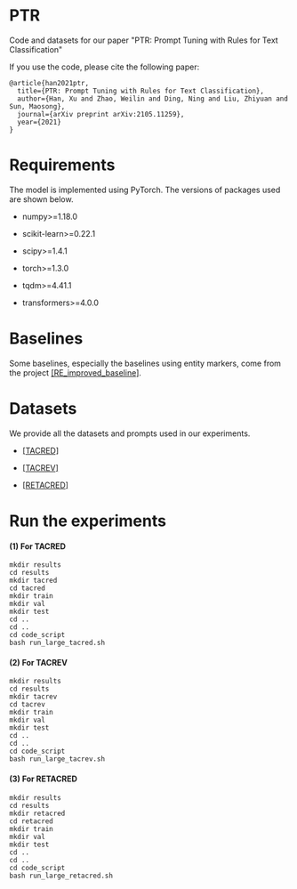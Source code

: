 # PTR


Code and datasets for our paper "PTR: Prompt Tuning with Rules for Text Classification"

If you use the code, please cite the following paper:

```
@article{han2021ptr,
  title={PTR: Prompt Tuning with Rules for Text Classification},
  author={Han, Xu and Zhao, Weilin and Ding, Ning and Liu, Zhiyuan and Sun, Maosong},
  journal={arXiv preprint arXiv:2105.11259},
  year={2021}
}
```

Requirements
==========

The model is implemented using PyTorch. The versions of packages used are shown below.


*	numpy>=1.18.0

*	scikit-learn>=0.22.1

*	scipy>=1.4.1

*	torch>=1.3.0

*	tqdm>=4.41.1

*	transformers>=4.0.0


Baselines
==========

Some baselines, especially the baselines using entity markers, come from the project [[RE_improved_baseline]](https://github.com/wzhouad/RE_improved_baseline).

Datasets
==========

We provide all the datasets and prompts used in our experiments.

+ [[TACRED]](../datasets/tacred)

+ [[TACREV]](../datasets/tacrev)

+ [[RETACRED]](../datasets/retacred)


Run the experiments
==========


#### (1) For TACRED

```
mkdir results
cd results
mkdir tacred
cd tacred
mkdir train
mkdir val
mkdir test
cd ..
cd ..
cd code_script
bash run_large_tacred.sh
```

#### (2) For TACREV

```
mkdir results
cd results
mkdir tacrev
cd tacrev
mkdir train
mkdir val
mkdir test
cd ..
cd ..
cd code_script
bash run_large_tacrev.sh
```

#### (3) For RETACRED

```
mkdir results
cd results
mkdir retacred
cd retacred
mkdir train
mkdir val
mkdir test
cd ..
cd ..
cd code_script
bash run_large_retacred.sh
```

